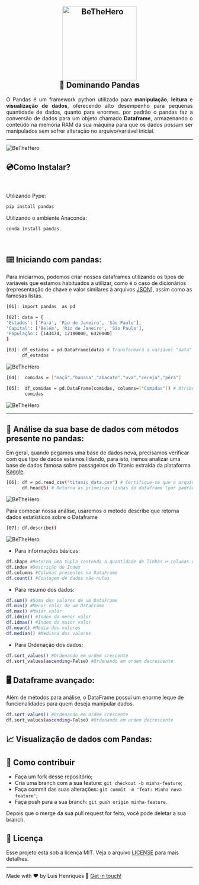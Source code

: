 # 
<h2 align="center">
    <img alt="BeTheHero" title="#delicinha" src="https://github.com/luisERH/Dominando-Pandas/blob/master/assets/pandas.png" width="200px" /><br/>🐼 Dominando Pandas
</h2>

 <p align="justify">
    O Pandas é um framework python utilizado para <Strong>manipulação</Strong>, <Strong>leitura</Strong> e <strong>visualização de dados</strong>, oferecendo alto desempenho para pequenas quantidade de dados, quanto para enormes. por padrão o pandas faz a conversão de dados para um objeto chamado <strong>Dataframe</strong>, armazenando o conteúdo na memória RAM da sua máquina para que os dados possam ser manipulados sem sofrer alteração no arquivo/variável inicial.
 </p>
 <hr/>
 
 <img alt="BeTheHero" title="#delicinha" src="https://pandas.pydata.org/docs/_images/02_io_readwrite1.svg"  />
 
    
## 💿Como Instalar?
</br>

Utilizando Pype:
```sh
pip install pandas
```
Utilizando o ambiente Anaconda:
```sh
conda install pandas 
```
</br>

## ⌨️ Iniciando com pandas:

Para iniciarmos, podemos criar nossos dataframes utilizando os tipos de variáveis que estamos habituados a utilizar, como é o caso de dicionários (representação de chave e valor similares à arquivos [JSON](https://www.json.org/json-pt.html)), assim como as famosas listas.

```sh
[01]: import pandas  as pd
```
```sh
[02]: data = {
'Estados': ['Pará', 'Rio de Janeiro', 'São Paulo'],
'Capital': ['Belém', 'Rio de Janeiro', 'São Paulo'],
'População': [143474, 12180000, 6320000]
}
```
```sh
[03]: df_estados = pd.DataFrame(data) # Transformará a variável "data" do tipo dict em um dataframe
      df_estados
```
<img alt="BeTheHero" title="#delicinha" src="https://github.com/luisERH/Dominando-Pandas/blob/master/assets/demo.PNG"/>

```sh
[04]:  comidas = ["maçã","banana","abacate","uva","cereja","pêra"]
```
```sh
[05]:  df_comidas = pd.DataFrame(comidas, columns=["Comidas"]) # Atribuindo nome de colunas com o parâmetro "columns"
       comidas
```
<img alt="BeTheHero" title="#delicinha" src="https://github.com/luisERH/Dominando-Pandas/blob/master/assets/comidas.PNG"/>

<hr/>

## 🔎 Análise da sua base de dados com métodos presente no pandas:

Em geral, quando pegamos uma base de dados nova, precisamos verificar com que tipo de dados estamos lidando, para isto, iremos analizar uma base de dados famosa sobre passageiros do Titanic extraída da plataforma [Kaggle](https://www.kaggle.com/).

```sh
[06]: df = pd.read_csv("titanic_data.csv") # Certifique-se que o arquivo está no mesmo diretório que seu código
      df.head(5) # Retorna as primeiras linhas do dataframe (por padrão 5)
```
<img alt="BeTheHero" title="#delicinha" src="https://github.com/luisERH/Dominando-Pandas/blob/master/assets/head.PNG"/>

Para começar nossa análise, usaremos o método describe que retorna dados estatísticos sobre o Dataframe

```sh
[07]: df.describe()
```

<img alt="BeTheHero" title="#delicinha" src="https://github.com/luisERH/Dominando-Pandas/blob/master/assets/describe.PNG"/>

- Para informações básicas: 
```sh
df.shape #Retorna uma tupla contendo a quantidade de linhas e colunas do DataFrame
df.index #Descrição do Index
df.columns #Colunas presentes no DataFrame
df.count() #Contagem de dados não-nulos
```
- Para resumo dos dados: 
```sh
df.sum() #Soma dos valores de um DataFrame
df.min() #Menor valor de um DataFrame
df.max() #Maior valor
df.idmin() #Index do menor valor
df.idmax() #Index do maior valor
df.mean() #Média dos valores
df.median() #Mediana dos valores
```
- Para Ordenação dos dados: 
```sh
df.sort_values() #Ordenando em ordem crescente
df.sort_values(ascending=False) #Ordenando em ordem decrescente
```
## 🖥️ Dataframe avançado:

Além de métodos para análise, o DataFrame possui um enorme leque de funcionalidades para quem deseja manipular dados.

```sh
df.sort_values() #Ordenando em ordem crescente
df.sort_values(ascending=False) #Ordenando em ordem decrescente
```


## 📈 Visualização de dados com Pandas:


## 🤝 Como contribuir

- Faça um fork desse repositório;
- Cria uma branch com a sua feature: `git checkout -b minha-feature`;
- Faça commit das suas alterações: `git commit -m 'feat: Minha nova feature'`;
- Faça push para a sua branch: `git push origin minha-feature`.

Depois que o merge da sua pull request for feito, você pode deletar a sua branch.

## :memo: Licença

Esse projeto está sob a licença MIT. Veja o arquivo [LICENSE](LICENSE.md) para mais detalhes.

----

Made with ♥ by Luis Henriques :wave: [Get in touch!](https://www.linkedin.com/in/luis-eduardo-da-rocha-henriques-462714164/)
